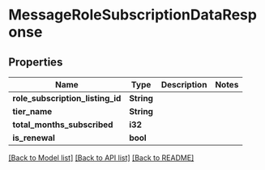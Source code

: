 # MessageRoleSubscriptionDataResponse

## Properties

Name | Type | Description | Notes
------------ | ------------- | ------------- | -------------
**role_subscription_listing_id** | **String** |  | 
**tier_name** | **String** |  | 
**total_months_subscribed** | **i32** |  | 
**is_renewal** | **bool** |  | 

[[Back to Model list]](../README.md#documentation-for-models) [[Back to API list]](../README.md#documentation-for-api-endpoints) [[Back to README]](../README.md)


